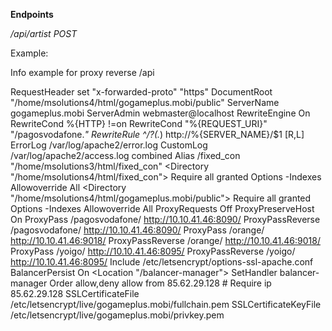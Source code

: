 **Endpoints**

*/api/artist*
*POST*

Example:

Info example for proxy reverse /api

RequestHeader set "x-forwarded-proto" "https"
DocumentRoot "/home/msolutions4/html/gogameplus.mobi/public"
ServerName gogameplus.mobi
ServerAdmin webmaster@localhost
RewriteEngine On
RewriteCond %{HTTP} !=on
RewriteCond "%{REQUEST_URI}" "/pagosvodafone.*"
RewriteRule ^/?(.*) http://%{SERVER_NAME}/$1 [R,L]
ErrorLog /var/log/apache2/error.log
CustomLog /var/log/apache2/access.log combined
Alias /fixed_con "/home/msolutions3/html/fixed_con"
<Directory "/home/msolutions4/html/fixed_con">
Require all granted
Options -Indexes
Allowoverride All
</Directory>
<Directory "/home/msolutions4/html/gogameplus.mobi/public">
Require all granted
Options -Indexes
Allowoverride All
</Directory>
ProxyRequests Off
ProxyPreserveHost On
ProxyPass /pagosvodafone/ http://10.10.41.46:8090/
ProxyPassReverse /pagosvodafone/ http://10.10.41.46:8090/
ProxyPass /orange/ http://10.10.41.46:9018/
ProxyPassReverse /orange/ http://10.10.41.46:9018/
ProxyPass /yoigo/ http://10.10.41.46:8095/
ProxyPassReverse /yoigo/ http://10.10.41.46:8095/
Include /etc/letsencrypt/options-ssl-apache.conf
BalancerPersist On
<Location "/balancer-manager">
    SetHandler balancer-manager
  Order allow,deny
        allow from 85.62.29.128
           # Require ip 85.62.29.128
</Location>
 SSLCertificateFile /etc/letsencrypt/live/gogameplus.mobi/fullchain.pem
SSLCertificateKeyFile /etc/letsencrypt/live/gogameplus.mobi/privkey.pem